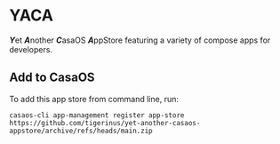 # YACA

***Y***et ***A***nother ***C***asaOS ***A***ppStore featuring a variety of compose apps for developers.

## Add to CasaOS

To add this app store from command line, run:

```shell
casaos-cli app-management register app-store https://github.com/tigerinus/yet-another-casaos-appstore/archive/refs/heads/main.zip
```
